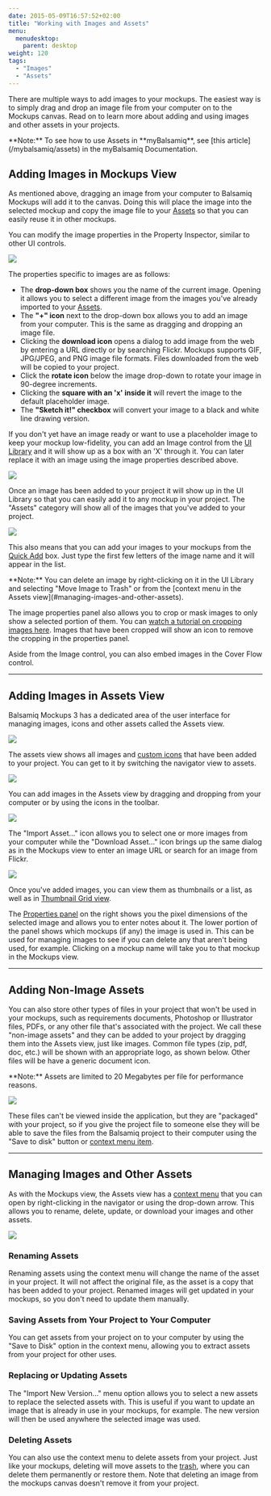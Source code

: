 ```yaml
---
date: 2015-05-09T16:57:52+02:00
title: "Working with Images and Assets"
menu:
  menudesktop:
    parent: desktop
weight: 120
tags:
  - "Images"
  - "Assets"
---
```


There are multiple ways to add images to your mockups. The easiest way is to simply drag and drop an image file from your computer on to the Mockups canvas. Read on to learn more about adding and using images and other assets in your projects.

<span class="alert alert-info show" role="alert">
**Note:** To see how to use Assets in **myBalsamiq**, see [this article](/mybalsamiq/assets) in the myBalsamiq Documentation.
</span>

## Adding Images in Mockups View

As mentioned above, dragging an image from your computer to Balsamiq Mockups will add it to the canvas. Doing this will place the image into the selected mockup and copy the image file to your [Assets](#adding-images-in-assets-view) so that you can easily reuse it in other mockups.

You can modify the image properties in the Property Inspector, similar to other UI controls.

![](//media.balsamiq.com/img/support/docs/m4d/b3/image-properties.png)

The properties specific to images are as follows:

*   The **drop-down box** shows you the name of the current image. Opening it allows you to select a different image from the images you've already imported to your [Assets](#adding-images-in-assets-view).
*   The **"+" icon** next to the drop-down box allows you to add an image from your computer. This is the same as dragging and dropping an image file.
*   Clicking the **download icon** opens a dialog to add image from the web by entering a URL directly or by searching Flickr. Mockups supports GIF, JPG/JPEG, and PNG image file formats. Files downloaded from the web will be copied to your project.
*   Click the **rotate icon** below the image drop-down to rotate your image in 90-degree increments.
*   Clicking the **square with an 'x' inside it** will revert the image to the default placeholder image.
*   The **"Sketch it!" checkbox** will convert your image to a black and white line drawing version.

If you don't yet have an image ready or want to use a placeholder image to keep your mockup low-fidelity, you can add an Image control from the [UI Library](/desktop/overview/#the-ui-library) and it will show up as a box with an 'X' through it. You can later replace it with an image using the image properties described above.

![](//media.balsamiq.com/img/support/docs/m4d/b3/image-default.png)

Once an image has been added to your project it will show up in the UI Library so that you can easily add it to any mockup in your project. The "Assets" category will show all of the images that you've added to your project.

![](//media.balsamiq.com/img/support/docs/m4d/b3/assets-uilibrary.png)

This also means that you can add your images to your mockups from the [Quick Add](/desktop/overview/#the-quick-add-tool) box. Just type the first few letters of the image name and it will appear in the list.

<span class="alert alert-info show" role="alert">
**Note:** You can delete an image by right-clicking on it in the UI Library and selecting "Move Image to Trash" or from the [context menu in the Assets view](#managing-images-and-other-assets).
</span>

The image properties panel also allows you to crop or mask images to only show a selected portion of them. You can [watch a tutorial on cropping images here](https://support.balsamiq.com/tutorials/croptool/). Images that have been cropped will show an icon to remove the cropping in the properties panel.

Aside from the Image control, you can also embed images in the Cover Flow control.

* * *

## Adding Images in Assets View

Balsamiq Mockups 3 has a dedicated area of the user interface for managing images, icons and other assets called the Assets view.

![](//media.balsamiq.com/img/support/docs/m4d/b3/assets.png)

The assets view shows all images and [custom icons](/desktop/icons/#adding-your-own-custom-icons) that have been added to your project. You can get to it by switching the navigator view to assets.

![](//media.balsamiq.com/img/support/docs/m4d/b3/assets1.png)

You can add images in the Assets view by dragging and dropping from your computer or by using the icons in the toolbar.

![](//media.balsamiq.com/img/support/docs/m4d/b3/assets2.png)

The "Import Asset..." icon allows you to select one or more images from your computer while the "Download Asset..." icon brings up the same dialog as in the Mockups view to enter an image URL or search for an image from Flickr.

![](//media.balsamiq.com/img/support/docs/m4d/b3/add-from-web.png)

Once you've added images, you can view them as thumbnails or a list, as well as in [Thumbnail Grid view](/desktop/overview/#thumbnail-grid-view).

The [Properties panel](/desktop/overview/#the-properties-panel) on the right shows you the pixel dimensions of the selected image and allows you to enter notes about it. The lower portion of the panel shows which mockups (if any) the image is used in. This can be used for managing images to see if you can delete any that aren't being used, for example. Clicking on a mockup name will take you to that mockup in the Mockups view.

* * *

## Adding Non-Image Assets

You can also store other types of files in your project that won't be used in your mockups, such as requirements documents, Photoshop or Illustrator files, PDFs, or any other file that's associated with the project. We call these "non-image assets" and they can be added to your project by dragging them into the Assets view, just like images. Common file types (zip, pdf, doc, etc.) will be shown with an appropriate logo, as shown below. Other files will be have a generic document icon.

<span class="alert alert-info show" role="alert">
**Note:** Assets are limited to 20 Megabytes per file for performance reasons.
</span>

![](//media.balsamiq.com/img/support/docs/m4d/b3/nonimageassets.png)

These files can't be viewed inside the application, but they are "packaged" with your project, so if you give the project file to someone else they will be able to save the files from the Balsamiq project to their computer using the "Save to disk" button or [context menu item](#managing-images-and-other-assets).

* * *

## Managing Images and Other Assets

As with the Mockups view, the Assets view has a [context menu](/desktop/overview/#context-menu-actions) that you can open by right-clicking in the navigator or using the drop-down arrow. This allows you to rename, delete, update, or download your images and other assets.

![](//media.balsamiq.com/img/support/docs/m4d/b3/assets-context-menu.png)

### Renaming Assets

Renaming assets using the context menu will change the name of the asset in your project. It will not affect the original file, as the asset is a copy that has been added to your project. Renamed images will get updated in your mockups, so you don't need to update them manually.

### Saving Assets from Your Project to Your Computer

You can get assets from your project on to your computer by using the "Save to Disk" option in the context menu, allowing you to extract assets from your project for other uses.

### Replacing or Updating Assets

The "Import New Version..." menu option allows you to select a new assets to replace the selected assets with. This is useful if you want to update an image that is already in use in your mockups, for example. The new version will then be used anywhere the selected image was used.

### Deleting Assets

You can also use the context menu to delete assets from your project. Just like your mockups, deleting will move assets to the [trash](/desktop/intro/#trash), where you can delete them permanently or restore them. Note that deleting an image from the mockups canvas doesn't remove it from your project.